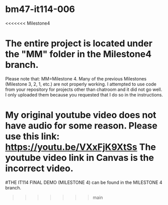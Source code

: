 # bm47-it114-006

<<<<<<< Milestone4
# The entire project is located under the "MM" folder in the Milestone4 branch.

Please note that: 
MM=Milestone 4.
Many of the previous Milestones (Milestone 3, 2, 1, etc.) are not properly working. I attempted to use code from your repository for projects other than chatroom and it did not go well. I only uploaded them because you requested that I do so in the instructions.

My original youtube video does not have audio for some reason. Please use this link: https://youtu.be/VXxFjK9XtSs
The youtube video link in Canvas is the incorrect video.
=======
#THE IT114 FINAL DEMO (MILESTONE 4) can be found in the MILESTONE 4 branch.
>>>>>>> main
